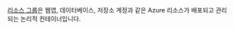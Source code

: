 [리소스 그룹](../articles/azure-resource-manager/resource-group-overview.md#terminology)은 웹앱, 데이터베이스, 저장소 계정과 같은 Azure 리소스가 배포되고 관리되는 논리적 컨테이너입니다.
